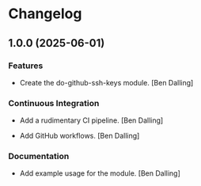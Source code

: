 # Changelog


## 1.0.0 (2025-06-01)

### Features

* Create the do-github-ssh-keys module. [Ben Dalling]

### Continuous Integration

* Add a rudimentary CI pipeline. [Ben Dalling]

* Add GitHub workflows. [Ben Dalling]

### Documentation

* Add example usage for the module. [Ben Dalling]


